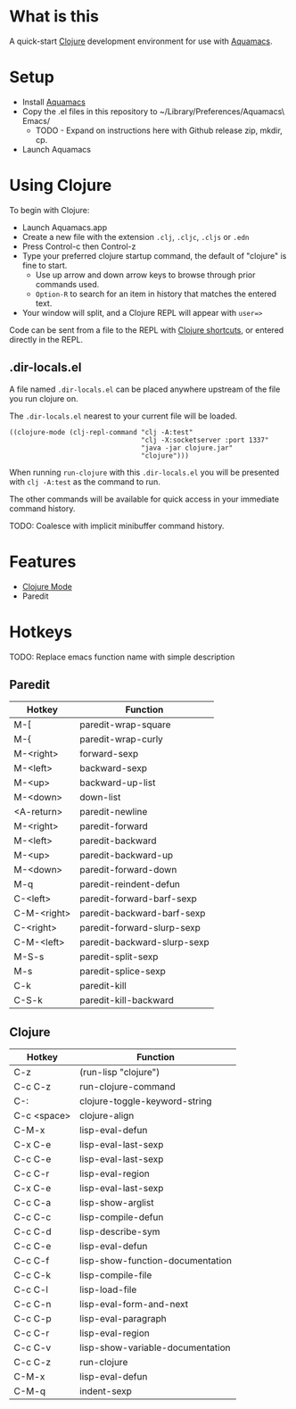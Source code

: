 # What is this

A quick-start [Clojure](https://clojure.org) development environment for use with [Aquamacs](https://aquamacs.org).

# Setup

* Install [Aquamacs](https://aquamacs.org)
* Copy the .el files in this repository to ~/Library/Preferences/Aquamacs\ Emacs/
  * TODO - Expand on instructions here with Github release zip, mkdir, cp.
* Launch Aquamacs

# Using Clojure

To begin with Clojure:

* Launch Aquamacs.app
* Create a new file with the extension `.clj`, `.cljc`, `.cljs` or `.edn`
* Press Control-c then Control-z
* Type your preferred clojure startup command, the default of "clojure" is fine to start.
    * Use up arrow and down arrow keys to browse through prior commands used.
    * `Option-R` to search for an item in history that matches the entered text.
* Your window will split, and a Clojure REPL will appear with `user=>`

Code can be sent from a file to the REPL with [Clojure shortcuts](#clojure), or entered directly in the REPL.

## .dir-locals.el

A file named `.dir-locals.el` can be placed anywhere upstream of the file you run clojure on.

The `.dir-locals.el` nearest to your current file will be loaded.

~~~
((clojure-mode (clj-repl-command "clj -A:test"
				                 "clj -X:socketserver :port 1337"
				                 "java -jar clojure.jar"
				                 "clojure")))
~~~

When running `run-clojure` with this `.dir-locals.el` you will be presented with `clj -A:test` as the command to run.

The other commands will be available for quick access in your immediate command history.

TODO: Coalesce with implicit minibuffer command history.

# Features

* [Clojure Mode](https://github.com/clojure-emacs/clojure-mode)
* Paredit

# Hotkeys

TODO: Replace emacs function name with simple description

## Paredit

| Hotkey        | Function                    |
| ---           | ---                         |
| M-[           | paredit-wrap-square         |
| M-{           | paredit-wrap-curly          |
| M-\<right\>   | forward-sexp                |
| M-\<left\>    | backward-sexp               |
| M-\<up\>      | backward-up-list            |
| M-\<down\>    | down-list                   |
| \<A-return\>  | paredit-newline             |
| M-\<right\>   | paredit-forward             |
| M-\<left\>    | paredit-backward            |
| M-\<up\>      | paredit-backward-up         |
| M-\<down\>    | paredit-forward-down        |
| M-q           | paredit-reindent-defun      |
| C-\<left\>    | paredit-forward-barf-sexp   |
| C-M-\<right\> | paredit-backward-barf-sexp  |
| C-\<right\>   | paredit-forward-slurp-sexp  |
| C-M-\<left\>  | paredit-backward-slurp-sexp |
| M-S-s         | paredit-split-sexp          |
| M-s           | paredit-splice-sexp         |
| C-k           | paredit-kill                |
| C-S-k         | paredit-kill-backward       |


## Clojure
     
| Hotkey        | Function                         |
| ---           | ---                              |
| C-z           | (run-lisp "clojure")             |
| C-c C-z       | run-clojure-command              |
| C-:           | clojure-toggle-keyword-string    |
| C-c \<space\> | clojure-align                    |
| C-M-x         | lisp-eval-defun                  |
| C-x C-e       | lisp-eval-last-sexp              |
| C-c C-e       | lisp-eval-last-sexp              |
| C-c C-r       | lisp-eval-region                 |
| C-x C-e       | lisp-eval-last-sexp              |
| C-c C-a       | lisp-show-arglist                |
| C-c C-c       | lisp-compile-defun               |
| C-c C-d       | lisp-describe-sym                |
| C-c C-e       | lisp-eval-defun                  |
| C-c C-f       | lisp-show-function-documentation |
| C-c C-k       | lisp-compile-file                |
| C-c C-l       | lisp-load-file                   |
| C-c C-n       | lisp-eval-form-and-next          |
| C-c C-p       | lisp-eval-paragraph              |
| C-c C-r       | lisp-eval-region                 |
| C-c C-v       | lisp-show-variable-documentation |
| C-c C-z       | run-clojure                      |
| C-M-x         | lisp-eval-defun                  |
| C-M-q         | indent-sexp                      |
